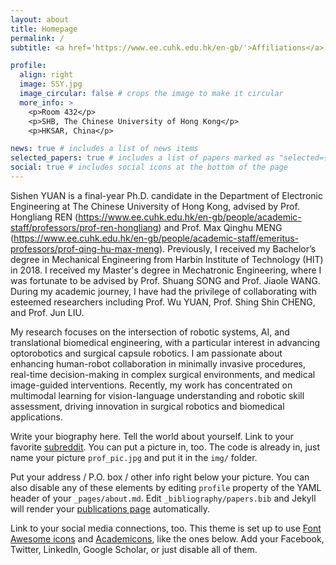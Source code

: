 ```yaml
---
layout: about
title: Homepage
permalink: /
subtitle: <a href='https://www.ee.cuhk.edu.hk/en-gb/'>Affiliations</a>. Department of Electronic Engineering, The Chinese University of Hong Kong

profile:
  align: right
  image: SSY.jpg
  image_circular: false # crops the image to make it circular
  more_info: >
    <p>Room 432</p>
    <p>SHB, The Chinese University of Hong Kong</p>
    <p>HKSAR, China</p>

news: true # includes a list of news items
selected_papers: true # includes a list of papers marked as "selected={true}"
social: true # includes social icons at the bottom of the page
---
```



Sishen YUAN is a final-year Ph.D. candidate in the Department of Electronic Engineering at The Chinese University of Hong Kong, advised by Prof. Hongliang REN (https://www.ee.cuhk.edu.hk/en-gb/people/academic-staff/professors/prof-ren-hongliang) and Prof. Max Qinghu MENG (https://www.ee.cuhk.edu.hk/en-gb/people/academic-staff/emeritus-professors/prof-qing-hu-max-meng). Previously, I received my Bachelor’s degree in Mechanical Engineering from Harbin Institute of Technology (HIT) in 2018. I received my Master's degree in Mechatronic Engineering, where I was fortunate to be advised by Prof. Shuang SONG and Prof. Jiaole WANG. During my academic journey, I have had the privilege of collaborating with esteemed researchers including Prof. Wu YUAN, Prof. Shing Shin CHENG, and Prof. Jun LIU.

My research focuses on the intersection of robotic systems, AI, and translational biomedical engineering, with a particular interest in advancing optorobotics and surgical capsule robotics. I am passionate about enhancing human-robot collaboration in minimally invasive procedures, real-time decision-making in complex surgical environments, and medical image-guided interventions. Recently, my work has concentrated on multimodal learning for vision-language understanding and robotic skill assessment, driving innovation in surgical robotics and biomedical applications.


Write your biography here. Tell the world about yourself. Link to your favorite [subreddit](http://reddit.com). You can put a picture in, too. The code is already in, just name your picture `prof_pic.jpg` and put it in the `img/` folder.

Put your address / P.O. box / other info right below your picture. You can also disable any of these elements by editing `profile` property of the YAML header of your `_pages/about.md`. Edit `_bibliography/papers.bib` and Jekyll will render your [publications page](/al-folio/publications/) automatically.

Link to your social media connections, too. This theme is set up to use [Font Awesome icons](https://fontawesome.com/) and [Academicons](https://jpswalsh.github.io/academicons/), like the ones below. Add your Facebook, Twitter, LinkedIn, Google Scholar, or just disable all of them.
